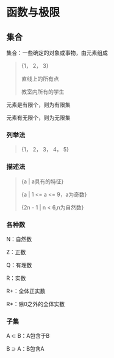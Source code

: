 # 函数与极限

## 集合

集合：一些确定的对象或事物，由元素组成

> {1， 2， 3}
>
> 直线上的所有点
>
> 教室内所有的学生

元素是有限个，则为有限集

元素有无限个，则为无限集

### 列举法

> {1， 2， 3， 4， 5}

### 描述法

> {a | a具有的特征}
>
> {a | 1 <= a <= 9，a为奇数}
>
> {2n - 1 | n < 6,n为自然数}

### 各种数

N：自然数

Z：正数

Q：有理数

R：实数

R+：全体正实数

R*：除0之外的全体实数

### 子集

A ⊂ B：A包含于B

B ⊃ A：B包含A